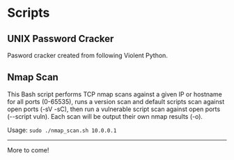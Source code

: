 # Scripts

## UNIX Password Cracker
Pasword cracker created from following Violent Python.

## Nmap Scan
This Bash script performs TCP nmap scans against a given IP or hostname for all ports (0-65535), runs a version scan and default scripts scan against open ports (-sV -sC), then run a vulnerable script scan against open ports (--script vuln). Each scan will be output their own nmap results (-o). 

Usage: `sudo ./nmap_scan.sh 10.0.0.1`

---

More to come!
